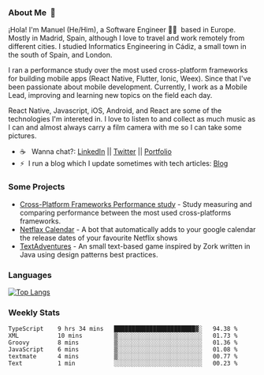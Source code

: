 ### About Me &nbsp;🐢

¡Hola! I'm Manuel (He/Him), a Software Engineer 👨‍💻 &nbsp;based in Europe. Mostly in Madrid, Spain, although I love to travel and work remotely from different cities. I studied Informatics Engineering in Cádiz, a small town in the south of Spain, and London. 

I ran a performance study over the most used cross-platform frameworks for building mobile apps (React Native, Flutter, Ionic, Weex). Since that I've been passionate about mobile development. Currently, I work as a Mobile Lead, improving and learning new topics on the field each day.

React Native, Javascript, iOS, Android, and React are some of the technologies I'm intereted in. I love to listen to and collect as much music as I can and almost always carry a film camera with me so I can take some pictures.

- ☕️ &nbsp; Wanna chat?: [LinkedIn](https://www.linkedin.com/in/manuelrdsg) || [Twitter](https://twitter.com/manuelrdsg) || [Portfolio](https://me.manuelrdsg.com)
- ⚡️&nbsp; I run a blog which I update sometimes with tech articles: [Blog](https://manuelrdsg.com)

### Some Projects

- [Cross-Platform Frameworks Performance study](https://rodin.uca.es/handle/10498/20951) - Study measuring and comparing performance between the most used cross-platforms frameworks.
- [Netflax Calendar](https://github.com/manuelrdsg/NetflaxCalendar) - A bot that automatically adds to your google calendar the release dates of your favourite Netflix shows
- [TextAdventures](https://github.com/manuelrdsg/TextAdventures) - An small text-based game inspired by Zork written in Java using design patterns best practices.

### Languages

[![Top Langs](https://github-readme-stats.vercel.app/api/top-langs/?username=manuelrdsg&layout=compact&langs_count=9&hide=html)](https://github.com/manuelrdsg)

### Weekly Stats

<!--START_SECTION:waka-->

```text
TypeScript    9 hrs 34 mins   ███████████████████████▓░   94.38 %
XML           10 mins         ▒░░░░░░░░░░░░░░░░░░░░░░░░   01.73 %
Groovy        8 mins          ▒░░░░░░░░░░░░░░░░░░░░░░░░   01.36 %
JavaScript    6 mins          ▒░░░░░░░░░░░░░░░░░░░░░░░░   01.08 %
textmate      4 mins          ▒░░░░░░░░░░░░░░░░░░░░░░░░   00.77 %
Text          1 min           ░░░░░░░░░░░░░░░░░░░░░░░░░   00.23 %
```

<!--END_SECTION:waka-->
